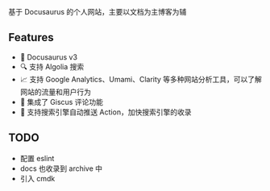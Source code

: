 基于 Docusaurus 的个人网站，主要以文档为主博客为辅

## Features

- 🦖 Docusaurus v3
- 🔍 支持 Algolia 搜索
- 📈 支持 Google Analytics、Umami、Clarity 等多种网站分析工具，可以了解网站的流量和用户行为
- 💬 集成了 Giscus 评论功能
- 🚀 支持搜索引擎自动推送 Action，加快搜索引擎的收录

## TODO

- 配置 eslint
- docs 也收录到 archive 中
- 引入 cmdk
